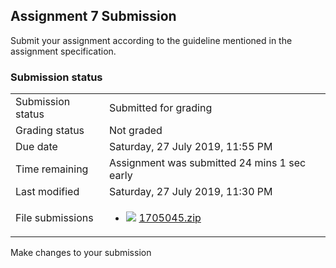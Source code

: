 <h2>Assignment 7 Submission</h2>Submit your assignment according to the guideline mentioned in the assignment specification.<br />

<h3>Submission status</h3><table>
<tbody><tr>
<td>Submission status</td>
<td>Submitted for grading</td>
</tr>
<tr>
<td>Grading status</td>
<td>Not graded</td>
</tr>
<tr>
<td>Due date</td>
<td>Saturday, 27 July 2019, 11:55 PM</td>
</tr>
<tr>
<td>Time remaining</td>
<td>Assignment was submitted 24 mins 1 sec early</td>
</tr>
<tr>
<td>Last modified</td>
<td>Saturday, 27 July 2019, 11:30 PM</td>
</tr>
<tr>
<td>File submissions</td>
<td><ul><li><img src="..%5C..%5C..%5CJanuary%202018%5CCSE102%5CiGraphics%20Offline%20Submission%20Link%20Assignment%5Cfile%5Carchive.png" /> <a href="file%5C1705045.zip">1705045.zip</a> 
</li></ul>

</td>
</tr>

</tbody>
</table>



Make changes to your submission




